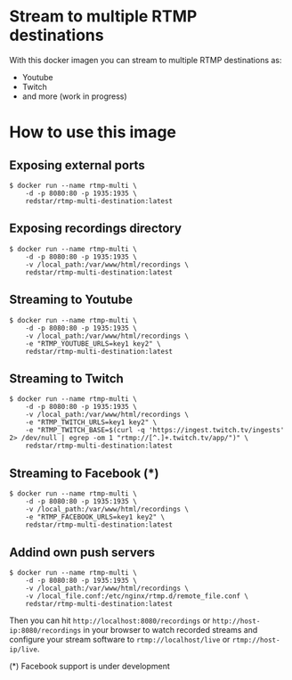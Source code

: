 # Stream to multiple RTMP destinations

With this docker imagen you can stream to multiple RTMP destinations as:

* Youtube
* Twitch
* and more (work in progress)

# How to use this image
## Exposing external ports

    $ docker run --name rtmp-multi \
        -d -p 8080:80 -p 1935:1935 \
        redstar/rtmp-multi-destination:latest

## Exposing recordings directory

    $ docker run --name rtmp-multi \
        -d -p 8080:80 -p 1935:1935 \
        -v /local_path:/var/www/html/recordings \
        redstar/rtmp-multi-destination:latest

## Streaming to Youtube

    $ docker run --name rtmp-multi \
        -d -p 8080:80 -p 1935:1935 \
        -v /local_path:/var/www/html/recordings \
        -e "RTMP_YOUTUBE_URLS=key1 key2" \
        redstar/rtmp-multi-destination:latest

## Streaming to Twitch

    $ docker run --name rtmp-multi \
        -d -p 8080:80 -p 1935:1935 \
        -v /local_path:/var/www/html/recordings \
        -e "RTMP_TWITCH_URLS=key1 key2" \
        -e "RTMP_TWITCH_BASE=$(curl -q 'https://ingest.twitch.tv/ingests' 2> /dev/null | egrep -om 1 "rtmp://[^.]+.twitch.tv/app/")" \
        redstar/rtmp-multi-destination:latest

## Streaming to Facebook (\*)

    $ docker run --name rtmp-multi \
        -d -p 8080:80 -p 1935:1935 \
        -v /local_path:/var/www/html/recordings \
        -e "RTMP_FACEBOOK_URLS=key1 key2" \
        redstar/rtmp-multi-destination:latest

## Addind own push servers

    $ docker run --name rtmp-multi \
        -d -p 8080:80 -p 1935:1935 \
        -v /local_path:/var/www/html/recordings \
        -v /local_file.conf:/etc/nginx/rtmp.d/remote_file.conf \
        redstar/rtmp-multi-destination:latest

Then you can hit `http://localhost:8080/recordings` or `http://host-ip:8080/recordings` in your browser to watch recorded streams and configure your stream software to `rtmp://localhost/live` or `rtmp://host-ip/live`.

(\*) Facebook support is under development

